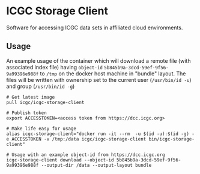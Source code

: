 # ICGC Storage Client

Software for accessing ICGC data sets in affiliated cloud environments.

## Usage

An example usage of the container which will download a remote file (with associated index file) having `object-id` `5b845b9a-3dcd-59ef-9f56-9a99396e988f` to `/tmp` on the docker host machine in "bundle" layout. The files will be written with ownership set to the current user (`/usr/bin/id -u`) and group (`/usr/bin/id -g`)

```shell
# Get latest image
pull icgc/icgc-storage-client

# Publish token
export ACCESSTOKEN=<access token from https://dcc.icgc.org>

# Make life easy for usage
alias icgc-storage-client="docker run -it --rm  -u $(id -u):$(id -g) -e ACCESSTOKEN -v /tmp:/data icgc/icgc-storage-client bin/icgc-storage-client"

# Usage with an example object-id from https://dcc.icgc.org
icgc-storage-client download --object-id 5b845b9a-3dcd-59ef-9f56-9a99396e988f --output-dir /data --output-layout bundle
```
